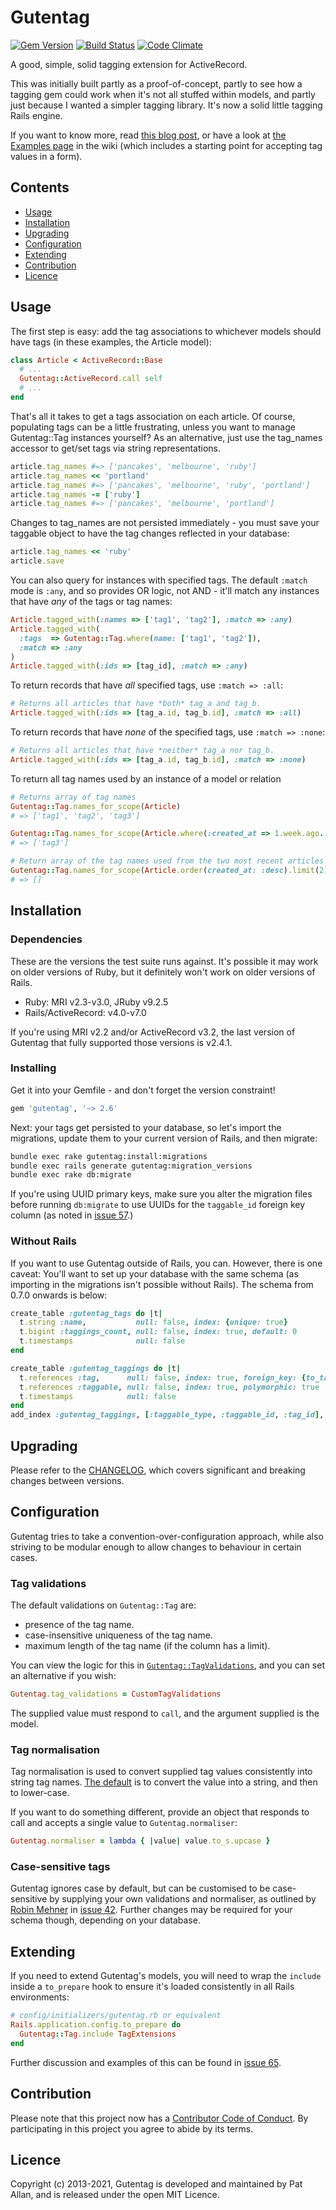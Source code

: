# Gutentag

[![Gem Version](https://badge.fury.io/rb/gutentag.svg)](http://badge.fury.io/rb/gutentag)
[![Build Status](https://github.com/pat/gutentag/actions/workflows/ci.yml/badge.svg?branch=main)](https://github.com/pat/gutentag/actions/)
[![Code Climate](https://codeclimate.com/github/pat/gutentag.svg)](https://codeclimate.com/github/pat/gutentag)

A good, simple, solid tagging extension for ActiveRecord.

This was initially built partly as a proof-of-concept, partly to see how a tagging gem could work when it's not all stuffed within models, and partly just because I wanted a simpler tagging library. It's now a solid little tagging Rails engine.

If you want to know more, read [this blog post](http://freelancing-gods.com/posts/gutentag_simple_rails_tagging), or have a look at [the Examples page](https://github.com/pat/gutentag/wiki/Examples) in the wiki (which includes a starting point for accepting tag values in a form).

## Contents

* [Usage](#usage)
* [Installation](#installation)
* [Upgrading](#upgrading)
* [Configuration](#configuration)
* [Extending](#extending)
* [Contribution](#contribution)
* [Licence](#licence)

<h2 id="usage">Usage</h2>

The first step is easy: add the tag associations to whichever models should have tags (in these examples, the Article model):

```Ruby
class Article < ActiveRecord::Base
  # ...
  Gutentag::ActiveRecord.call self
  # ...
end
```

That's all it takes to get a tags association on each article. Of course, populating tags can be a little frustrating, unless you want to manage Gutentag::Tag instances yourself? As an alternative, just use the tag_names accessor to get/set tags via string representations.

```Ruby
article.tag_names #=> ['pancakes', 'melbourne', 'ruby']
article.tag_names << 'portland'
article.tag_names #=> ['pancakes', 'melbourne', 'ruby', 'portland']
article.tag_names -= ['ruby']
article.tag_names #=> ['pancakes', 'melbourne', 'portland']
```

Changes to tag_names are not persisted immediately - you must save your taggable object to have the tag changes reflected in your database:

```Ruby
article.tag_names << 'ruby'
article.save
```

You can also query for instances with specified tags. The default `:match` mode is `:any`, and so provides OR logic, not AND - it'll match any instances that have _any_ of the tags or tag names:

```Ruby
Article.tagged_with(:names => ['tag1', 'tag2'], :match => :any)
Article.tagged_with(
  :tags  => Gutentag::Tag.where(name: ['tag1', 'tag2']),
  :match => :any
)
Article.tagged_with(:ids => [tag_id], :match => :any)
```

To return records that have _all_ specified tags, use `:match => :all`:

```ruby
# Returns all articles that have *both* tag_a and tag_b.
Article.tagged_with(:ids => [tag_a.id, tag_b.id], :match => :all)
```

To return records that have _none_ of the specified tags, use `:match => :none`:

```ruby
# Returns all articles that have *neither* tag_a nor tag_b.
Article.tagged_with(:ids => [tag_a.id, tag_b.id], :match => :none)
```

To return all tag names used by an instance of a model or relation

```ruby 
# Returns array of tag names
Gutentag::Tag.names_for_scope(Article)
# => ['tag1', 'tag2', 'tag3']

Gutentag::Tag.names_for_scope(Article.where(:created_at => 1.week.ago..1.second.ago))
# => ['tag3']

# Return array of the tag names used from the two most recent articles
Gutentag::Tag.names_for_scope(Article.order(created_at: :desc).limit(2))
# => []
```

<h2 id="installation">Installation</h2>

### Dependencies

These are the versions the test suite runs against. It's possible it may work on older versions of Ruby, but it definitely won't work on older versions of Rails.

* Ruby: MRI v2.3-v3.0, JRuby v9.2.5
* Rails/ActiveRecord: v4.0-v7.0

If you're using MRI v2.2 and/or ActiveRecord v3.2, the last version of Gutentag that fully supported those versions is v2.4.1.

### Installing

Get it into your Gemfile - and don't forget the version constraint!

```Ruby
gem 'gutentag', '~> 2.6'
```

Next: your tags get persisted to your database, so let's import the migrations, update them to your current version of Rails, and then migrate:

```Bash
bundle exec rake gutentag:install:migrations
bundle exec rails generate gutentag:migration_versions
bundle exec rake db:migrate
```

If you're using UUID primary keys, make sure you alter the migration files before running `db:migrate` to use UUIDs for the `taggable_id` foreign key column (as noted in [issue 57](https://github.com/pat/gutentag/issues/57).)

### Without Rails

If you want to use Gutentag outside of Rails, you can. However, there is one caveat: You'll want to set up your database with the same schema (as importing in the migrations isn't possible without Rails). The schema from 0.7.0 onwards is below:

```ruby
create_table :gutentag_tags do |t|
  t.string :name,           null: false, index: {unique: true}
  t.bigint :taggings_count, null: false, index: true, default: 0
  t.timestamps              null: false
end

create_table :gutentag_taggings do |t|
  t.references :tag,      null: false, index: true, foreign_key: {to_table: :gutentag_tags}
  t.references :taggable, null: false, index: true, polymorphic: true
  t.timestamps            null: false
end
add_index :gutentag_taggings, [:taggable_type, :taggable_id, :tag_id], unique: true, name: "gutentag_taggings_uniqueness"
```

<h2 id="upgrading">Upgrading</h2>

Please refer to the [CHANGELOG](CHANGELOG.md), which covers significant and breaking changes between versions.

<h2 id="configuration">Configuration</h2>

Gutentag tries to take a convention-over-configuration approach, while also striving to be modular enough to allow changes to behaviour in certain cases.

### Tag validations

The default validations on `Gutentag::Tag` are:

* presence of the tag name.
* case-insensitive uniqueness of the tag name.
* maximum length of the tag name (if the column has a limit).

You can view the logic for this in [`Gutentag::TagValidations`](lib/gutentag/tag_validations.rb), and you can set an alternative if you wish:

```ruby
Gutentag.tag_validations = CustomTagValidations
```

The supplied value must respond to `call`, and the argument supplied is the model.

### Tag normalisation

Tag normalisation is used to convert supplied tag values consistently into string tag names. [The default](lib/gutentag.rb#L15) is to convert the value into a string, and then to lower-case.

If you want to do something different, provide an object that responds to call and accepts a single value to `Gutentag.normaliser`:

```ruby
Gutentag.normaliser = lambda { |value| value.to_s.upcase }
```

### Case-sensitive tags

Gutentag ignores case by default, but can be customised to be case-sensitive by supplying your own validations and normaliser, as outlined by [Robin Mehner](https://github.com/rmehner) in [issue 42](https://github.com/pat/gutentag/issues/42). Further changes may be required for your schema though, depending on your database.

<h2 id="extending">Extending</h2>

If you need to extend Gutentag's models, you will need to wrap the `include` inside a `to_prepare` hook to ensure it's loaded consistently in all Rails environments:

```ruby
# config/initializers/gutentag.rb or equivalent
Rails.application.config.to_prepare do
  Gutentag::Tag.include TagExtensions
end
```

Further discussion and examples of this can be found in [issue 65](https://github.com/pat/gutentag/issues/65).

<h2 id="contribution">Contribution</h2>

Please note that this project now has a [Contributor Code of Conduct](http://contributor-covenant.org/version/1/0/0/). By participating in this project you agree to abide by its terms.

<h2 id="licence">Licence</h2>

Copyright (c) 2013-2021, Gutentag is developed and maintained by Pat Allan, and is released under the open MIT Licence.

